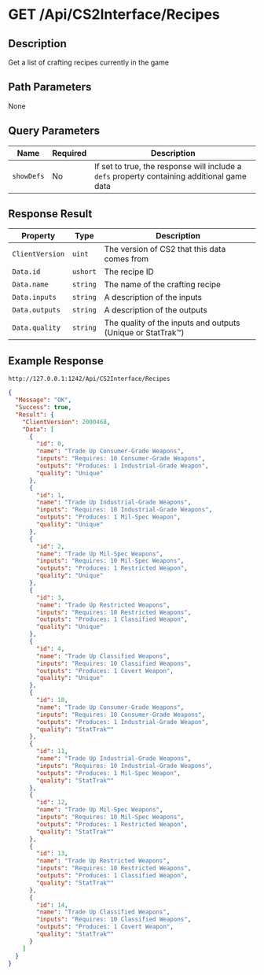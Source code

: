 # GET /Api/CS2Interface/Recipes

## Description

Get a list of crafting recipes currently in the game

## Path Parameters

None

## Query Parameters

Name | Required | Description
--- | --- | ---
`showDefs` | No | If set to true, the response will include a `defs` property containing additional game data

## Response Result

Property | Type | Description
--- | --- | ---
`ClientVersion` | `uint` | The version of CS2 that this data comes from
`Data.id` | `ushort` | The recipe ID
`Data.name` | `string` | The name of the crafting recipe
`Data.inputs` | `string` | A description of the inputs
`Data.outputs` | `string` | A description of the outputs
`Data.quality` | `string` | The quality of the inputs and outputs (Unique or StatTrak™)

## Example Response

```
http://127.0.0.1:1242/Api/CS2Interface/Recipes
```

```json
{
  "Message": "OK",
  "Success": true,
  "Result": {
    "ClientVersion": 2000468,
    "Data": [
      {
        "id": 0,
        "name": "Trade Up Consumer-Grade Weapons",
        "inputs": "Requires: 10 Consumer-Grade Weapons",
        "outputs": "Produces: 1 Industrial-Grade Weapon",
        "quality": "Unique"
      },
      {
        "id": 1,
        "name": "Trade Up Industrial-Grade Weapons",
        "inputs": "Requires: 10 Industrial-Grade Weapons",
        "outputs": "Produces: 1 Mil-Spec Weapon",
        "quality": "Unique"
      },
      {
        "id": 2,
        "name": "Trade Up Mil-Spec Weapons",
        "inputs": "Requires: 10 Mil-Spec Weapons",
        "outputs": "Produces: 1 Restricted Weapon",
        "quality": "Unique"
      },
      {
        "id": 3,
        "name": "Trade Up Restricted Weapons",
        "inputs": "Requires: 10 Restricted Weapons",
        "outputs": "Produces: 1 Classified Weapon",
        "quality": "Unique"
      },
      {
        "id": 4,
        "name": "Trade Up Classified Weapons",
        "inputs": "Requires: 10 Classified Weapons",
        "outputs": "Produces: 1 Covert Weapon",
        "quality": "Unique"
      },
      {
        "id": 10,
        "name": "Trade Up Consumer-Grade Weapons",
        "inputs": "Requires: 10 Consumer-Grade Weapons",
        "outputs": "Produces: 1 Industrial-Grade Weapon",
        "quality": "StatTrak™"
      },
      {
        "id": 11,
        "name": "Trade Up Industrial-Grade Weapons",
        "inputs": "Requires: 10 Industrial-Grade Weapons",
        "outputs": "Produces: 1 Mil-Spec Weapon",
        "quality": "StatTrak™"
      },
      {
        "id": 12,
        "name": "Trade Up Mil-Spec Weapons",
        "inputs": "Requires: 10 Mil-Spec Weapons",
        "outputs": "Produces: 1 Restricted Weapon",
        "quality": "StatTrak™"
      },
      {
        "id": 13,
        "name": "Trade Up Restricted Weapons",
        "inputs": "Requires: 10 Restricted Weapons",
        "outputs": "Produces: 1 Classified Weapon",
        "quality": "StatTrak™"
      },
      {
        "id": 14,
        "name": "Trade Up Classified Weapons",
        "inputs": "Requires: 10 Classified Weapons",
        "outputs": "Produces: 1 Covert Weapon",
        "quality": "StatTrak™"
      }
    ]
  }
}
```
